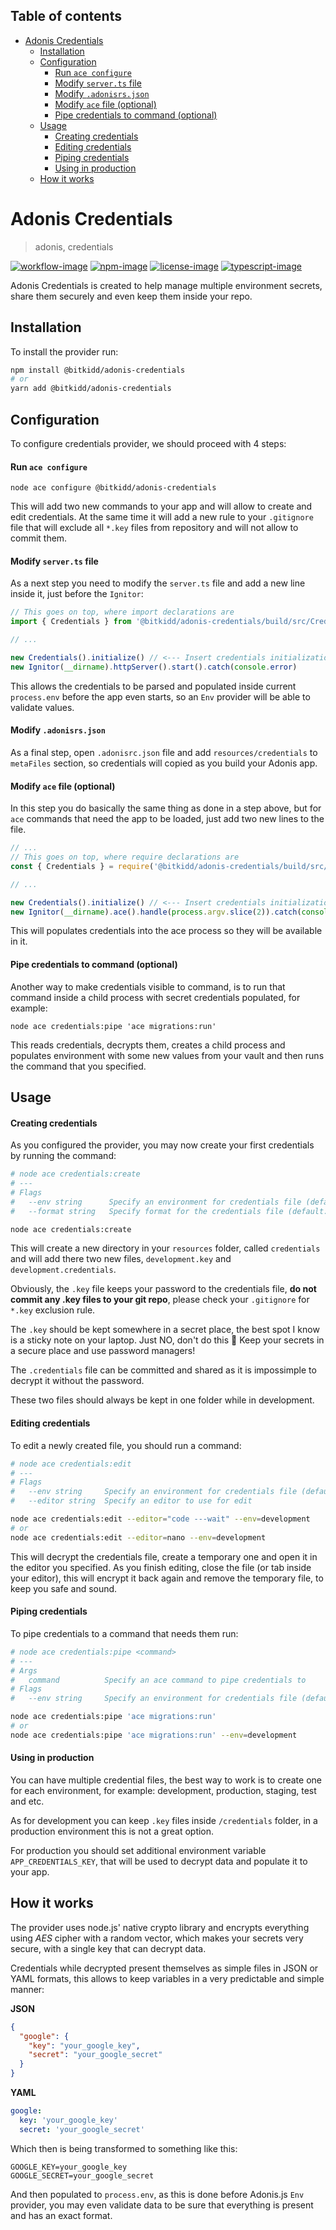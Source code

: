 <!-- START doctoc generated TOC please keep comment here to allow auto update -->
<!-- DON'T EDIT THIS SECTION, INSTEAD RE-RUN doctoc TO UPDATE -->

## Table of contents

- [Adonis Credentials](#adonis-credentials)
  - [Installation](#installation)
  - [Configuration](#configuration)
    - [Run `ace configure`](#run-ace-configure)
    - [Modify `server.ts` file](#modify-serverts-file)
    - [Modify `.adonisrs.json`](#modify-adonisrsjson)
    - [Modify `ace` file (optional)](#modify-ace-file-optional)
    - [Pipe credentials to command (optional)](#pipe-credentials-to-command-optional)
  - [Usage](#usage)
    - [Creating credentials](#creating-credentials)
    - [Editing credentials](#editing-credentials)
    - [Piping credentials](#piping-credentials)
    - [Using in production](#using-in-production)
  - [How it works](#how-it-works)

<!-- END doctoc generated TOC please keep comment here to allow auto update -->

# Adonis Credentials

> adonis, credentials

[![workflow-image]][workflow-url] [![npm-image]][npm-url] [![license-image]][license-url] [![typescript-image]][typescript-url]

Adonis Credentials is created to help manage multiple environment secrets, share them securely and even keep them inside your repo.

## Installation

To install the provider run:

```bash
npm install @bitkidd/adonis-credentials
# or
yarn add @bitkidd/adonis-credentials
```

## Configuration

To configure credentials provider, we should proceed with 4 steps:

#### Run `ace configure`

```
node ace configure @bitkidd/adonis-credentials
```

This will add two new commands to your app and will allow to create and edit credentials.
At the same time it will add a new rule to your `.gitignore` file that will exclude all `*.key` files from repository and will not allow to commit them.

#### Modify `server.ts` file

As a next step you need to modify the `server.ts` file and add a new line inside it, just before the `Ignitor`:

```ts
// This goes on top, where import declarations are
import { Credentials } from '@bitkidd/adonis-credentials/build/src/Credentials'

// ...

new Credentials().initialize() // <--- Insert credentials initialization here, before the Ignitor
new Ignitor(__dirname).httpServer().start().catch(console.error)
```

This allows the credentials to be parsed and populated inside current `process.env` before the app even starts, so an `Env` provider will be able to validate values.

#### Modify `.adonisrs.json`

As a final step, open `.adonisrc.json` file and add `resources/credentials` to `metaFiles` section, so credentials will copied as you build your Adonis app.

#### Modify `ace` file (optional)

In this step you do basically the same thing as done in a step above, but for `ace` commands that need the app to be loaded, just add two new lines to the file.

```js
// ...
// This goes on top, where require declarations are
const { Credentials } = require('@bitkidd/adonis-credentials/build/src/Credentials')

// ...

new Credentials().initialize() // <--- Insert credentials initialization here, before the Ignitor
new Ignitor(__dirname).ace().handle(process.argv.slice(2)).catch(console.error)
```

This will populates credentials into the ace process so they will be available in it.

#### Pipe credentials to command (optional)

Another way to make credentials visible to command, is to run that command inside a child process with secret credentials populated, for example:

`node ace credentials:pipe 'ace migrations:run'`

This reads credentials, decrypts them, creates a child process and populates environment with some new values from your vault and then runs the command that you specified.

## Usage

#### Creating credentials

As you configured the provider, you may now create your first credentials by running the command:

```bash
# node ace credentials:create
# ---
# Flags
#   --env string      Specify an environment for credentials file (default: development)
#   --format string   Specify format for the credentials file (default: yaml, available: json,yaml)

node ace credentials:create
```

This will create a new directory in your `resources` folder, called `credentials` and will add there two new files, `development.key` and `development.credentials`.

Obviously, the `.key` file keeps your password to the credentials file, **do not commit any .key files to your git repo**, please check your `.gitignore` for `*.key` exclusion rule.

The `.key` should be kept somewhere in a secret place, the best spot I know is a sticky note on your laptop. Just NO, don't do this :see_no_evil:
Keep your secrets in a secure place and use password managers!

The `.credentials` file can be committed and shared as it is impossimple to decrypt it without the password.

These two files should always be kept in one folder while in development.

#### Editing credentials

To edit a newly created file, you should run a command:

```bash
# node ace credentials:edit
# ---
# Flags
#   --env string     Specify an environment for credentials file (default: development)
#   --editor string  Specify an editor to use for edit

node ace credentials:edit --editor="code ---wait" --env=development
# or
node ace credentials:edit --editor=nano --env=development
```

This will decrypt the credentials file, create a temporary one and open it in the editor you specified. As you finish editing, close the file (or tab inside your editor), this will encrypt it back again and remove the temporary file, to keep you safe and sound.

#### Piping credentials

To pipe credentials to a command that needs them run:

```bash
# node ace credentials:pipe <command>
# ---
# Args
#   command          Specify an ace command to pipe credentials to
# Flags
#   --env string     Specify an environment for credentials file (default: development)

node ace credentials:pipe 'ace migrations:run'
# or
node ace credentials:pipe 'ace migrations:run' --env=development
```

#### Using in production

You can have multiple credential files, the best way to work is to create one for each environment, for example: development, production, staging, test and etc.

As for development you can keep `.key` files inside `/credentials` folder, in a production environment this is not a great option.

For production you should set additional environment variable `APP_CREDENTIALS_KEY`, that will be used to decrypt data and populate it to your app.

## How it works

The provider uses node.js' native crypto library and encrypts everything using _AES_ cipher with a random vector, which makes your secrets very secure, with a single key that can decrypt data.

Credentials while decrypted present themselves as simple files in JSON or YAML formats, this allows to keep variables in a very predictable and simple manner:

**JSON**

```json
{
  "google": {
    "key": "your_google_key",
    "secret": "your_google_secret"
  }
}
```

**YAML**

```yaml
google:
  key: 'your_google_key'
  secret: 'your_google_secret'
```

Which then is being transformed to something like this:

```
GOOGLE_KEY=your_google_key
GOOGLE_SECRET=your_google_secret
```

And then populated to `process.env`, as this is done before Adonis.js `Env` provider, you may even validate data to be sure that everything is present and has an exact format.

[workflow-image]: https://img.shields.io/github/workflow/status/bitkidd/adonis-credentials/test?style=for-the-badge&logo=github
[workflow-url]: https://github.com/bitkidd/adonis-credentials/actions/workflows/test.yml
[npm-image]: https://img.shields.io/npm/v/@bitkidd/adonis-credentials.svg?style=for-the-badge&logo=npm
[npm-url]: https://npmjs.org/package/@bitkidd/adonis-credentials 'npm'
[license-image]: https://img.shields.io/npm/l/@bitkidd/adonis-credentials?color=blueviolet&style=for-the-badge
[license-url]: LICENSE.md 'license'
[typescript-image]: https://img.shields.io/badge/Typescript-294E80.svg?style=for-the-badge&logo=typescript
[typescript-url]: "typescript"
